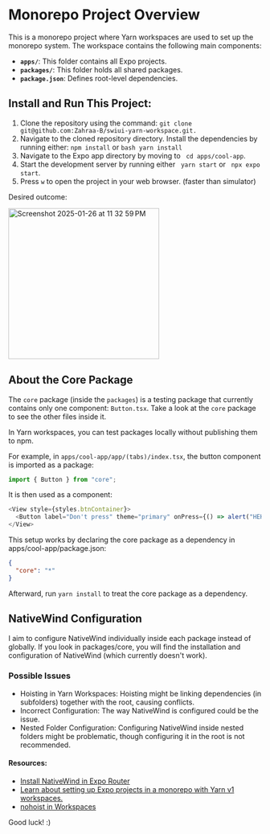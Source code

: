 # Monorepo Project Overview

This is a monorepo project where Yarn workspaces are used to set up the monorepo system. The workspace contains the following main components:

- **`apps/`**: This folder contains all Expo projects.
- **`packages/`**: This folder holds all shared packages.
- **`package.json`**: Defines root-level dependencies.

## Install and Run This Project:

1. Clone the repository using the command:
   `git clone git@github.com:Zahraa-B/swiui-yarn-workspace.git.`
2. Navigate to the cloned repository directory. Install the dependencies by running either:
   `npm install` or `bash yarn install`
3. Navigate to the Expo app directory by moving to
   ` cd apps/cool-app`.
4. Start the development server by running either
   ` yarn start` or ` npx expo start`.
5. Press `w` to open the project in your web browser. (faster than simulator)

Desired outcome:

<img width="300" alt="Screenshot 2025-01-26 at 11 32 59 PM" src="https://github.com/user-attachments/assets/3998948d-5edc-4246-bc70-946929ed3acb" />


## About the Core Package

The `core` package (inside the `packages`) is a testing package that currently contains only one component: `Button.tsx`. Take a look at the `core` package to see the other files inside it.

In Yarn workspaces, you can test packages locally without publishing them to npm.

For example, in `apps/cool-app/app/(tabs)/index.tsx`, the button component is imported as a package:

```javascript
import { Button } from "core";
```

It is then used as a component:

```javascript
<View style={styles.btnContainer}>
  <Button label="Don't press" theme="primary" onPress={() => alert("HEHE")} />
</View>
```

This setup works by declaring the core package as a dependency in apps/cool-app/package.json:

```json
{
  "core": "*"
}
```

Afterward, run `yarn install` to treat the core package as a dependency.

## NativeWind Configuration

I aim to configure NativeWind individually inside each package instead of globally. If you look in packages/core, you will find the installation and configuration of NativeWind (which currently doesn't work).

### Possible Issues

- Hoisting in Yarn Workspaces: Hoisting might be linking dependencies (in subfolders) together with the root, causing conflicts.
- Incorrect Configuration: The way NativeWind is configured could be the issue.
- Nested Folder Configuration: Configuring NativeWind inside nested folders might be problematic, though configuring it in the root is not recommended.

#### Resources:
- [Install NativeWind in Expo Router](https://www.nativewind.dev/getting-started/expo-router)
- [Learn about setting up Expo projects in a monorepo with Yarn v1 workspaces.](https://docs.expo.dev/guides/monorepos/)
- [nohoist in Workspaces](https://classic.yarnpkg.com/blog/2018/02/15/nohoist/)

Good luck! :)
